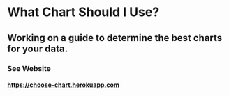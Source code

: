 # What Chart Should I Use? 

## Working on a guide to determine the best charts for your data.

### See Website
#### https://choose-chart.herokuapp.com